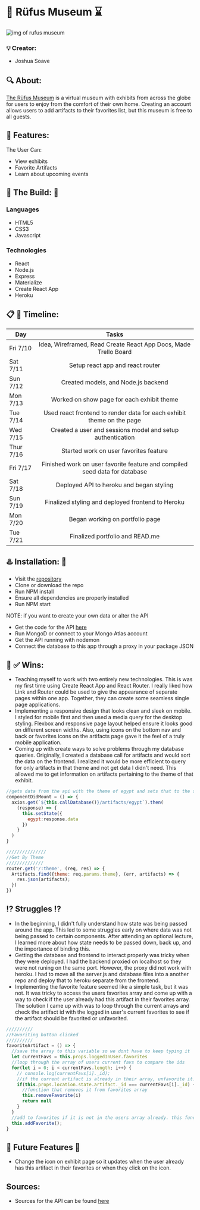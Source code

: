 # :telescope: Rüfus Museum :hourglass:

![img of rufus museum](https://i.imgur.com/lh5prrU.png)

### :bulb: Creator:

- Joshua Soave

## :mag: About:

[The Rüfus Museum](https://rufus-museum.herokuapp.com/) is a virtual museum with exhibits from across the globe for users to enjoy from the comfort of their own home. Creating an account allows users to add artifacts to their favorites list, but this museum is free to all guests.

## :pencil: Features:

The User Can:
- View exhibits
- Favorite Artifacts
- Learn about upcoming events

## :european_castle: The Build: :moyai:
### Languages
- HTML5
- CSS3
- Javascript
### Technologies
- React
- Node.js
- Express
- Materialize
- Create React App
- Heroku

## :clipboard: :calendar: Timeline:
| Day           | Tasks         |
| ------------- |:-------------:|
| Fri 7/10  | Idea, Wireframed, Read Create React App Docs, Made Trello Board |
| Sat 7/11      | Setup react app and react router      |
| Sun 7/12    | Created models, and Node.js backend |
| Mon 7/13      | Worked on show page for each exhibit  theme    |
| Tue 7/14    | Used react frontend to render data for each exhibit theme on the page |
| Wed 7/15     | Created a user and sessions model and setup authentication   |
| Thur 7/16    | Started work on user favorites feature |
| Fri 7/17      | Finished work on user favorite feature and compiled seed data for database      |
| Sat 7/18    | Deployed API to heroku and began styling |
| Sun 7/19      | Finalized styling and deployed frontend to Heroku     |
| Mon 7/20    | Began working on portfolio page |
| Tue 7/21      | Finalized portfolio and READ.me      |

## :hotsprings: Installation: :construction:
- Visit the [repository](https://rufus-museum.herokuapp.com/)
- Clone or download the repo
- Run NPM install
- Ensure all dependencies are properly installed
- Run NPM start

NOTE: if you want to create your own data or alter the API
- Get the code for the API [here](https://github.com/joshuasoave/museum_api)
- Run MongoD or connect to your Mongo Atlas account
- Get the API running with nodemon
- Connect the database to this app through a proxy in your package JSON

## :passport_control: :white_check_mark: Wins:
- Teaching myself to work with two entirely new technologies. This is was my first time using Create React App and React Router. I really liked how Link and Router could be used to give the appearance of separate pages within one app. Together, they can create some seamless single page applications.
- Implementing a responsive design that looks clean and sleek on mobile. I styled for mobile first and then used a media query for the desktop styling. Flexbox and responsive page layout helped ensure it looks good on different screen widths. Also, using icons on the bottom nav and back or favorites icons on the artifacts page gave it the feel of a truly mobile application.
- Coming up with create ways to solve problems through my database queries. Originally, I created a database call for artifacts and would sort the data on the frontend. I realized it would be more efficient to query for only artifacts in that theme and not get data I didn't need. This allowed me to get information on artifacts pertaining to the theme of that exhibit.

```Javascript
//gets data from the api with the theme of egypt and sets that to the state
componentDidMount = () => {
  axios.get(`${this.callDatabase()}/artifacts/egypt`).then(
    (response) => {
      this.setState({
        egypt:response.data
      })
    }
  )
}
```
```Javascript
///////////////
//Get By Theme
//////////////
router.get('/:theme', (req, res) => {
  Artifacts.find({theme: req.params.theme}, (err, artifacts) => {
    res.json(artifacts);
  })
})
```

## :interrobang: Struggles :interrobang:
- In the beginning, I didn't fully understand how state was being passed around the app. This led to some struggles early on where data was not being passed to certain components. After attending an optional lecture, I learned more about how state needs to be passed down, back up, and the importance of binding this.
- Getting the database and frontend to interact properly was tricky when they were deployed. I had the backend proxied on localhost so they were not runing on the same port. However, the proxy did not work with heroku. I had to move all the server.js and database files into a another repo and deploy that to heroku separate from the frontend.  
- Implementing the favorite feature seemed like a simple task, but it was not. It was tricky to access the users favorites array and come up with a way to check if the user already had this artifact in their favorites array. The solution I came up with was to loop through the current arrays and check the artifact id with the logged in user's current favorites to see if the artifact should be favorited or unfavorited.

```Javascript
//////////
//Favoriting button clicked
//////////
favoriteArtifact = () => {
  //save the array to this variable so we dont have to keep typing it
  let currentFavs = this.props.loggedInUser.favorites
  //loop through the array of users current favs to compare the ids
  for(let i = 0; i < currentFavs.length; i++) {
    // console.log(currentFavs[i]._id);
    //if the current artifact is already in their array, unfavorite it. Check all of the current favorites by comparing ids.
    if(this.props.location.state.artifact._id === currentFavs[i]._id) {
      //function that removes it from favorites array
      this.removeFavorite(i)
      return null
    }
  }
  //add to favorites if it is not in the users array already. this function makes an api call to add artifact to the users favorite a
  this.addFavorite();
}
```

## :ticket: Future Features :japanese_castle:
- Change the icon on exhibit page so it updates when the user already has this artifact in their favorites or when they click on the icon.

## Sources:
- Sources for the API can be found [here](https://github.com/joshuasoave/museum_api)  
